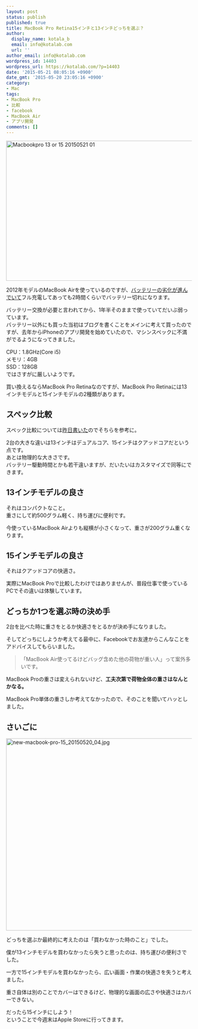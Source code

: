 ```yaml
---
layout: post
status: publish
published: true
title: MacBook Pro Retina15インチと13インチどっちを選ぶ？
author:
  display_name: kotala_b
  email: info@kotalab.com
  url: ''
author_email: info@kotalab.com
wordpress_id: 14403
wordpress_url: https://kotalab.com/?p=14403
date: '2015-05-21 08:05:16 +0900'
date_gmt: '2015-05-20 23:05:16 +0900'
category:
- Mac
tags:
- MacBook Pro
- 比較
- facebook
- MacBook Air
- アプリ開発
comments: []
---
```

<p><img src="https://kotalab.com/wp-content/uploads/2015/05/macbookpro-13-or-15_20150521_01.png" alt="Macbookpro 13 or 15 20150521 01" width="629" height ="379" class="aligncenter size-large" /></p>
<p>2012年モデルのMacBook Airを使っているのですが、<a href="https://kotalab.com/macbook-air-battery-change-2">バッテリーの劣化が進んでいて</a>フル充電してあっても2時間くらいでバッテリー切れになります。</p>
<p>バッテリー交換が必要と言われてから、1年半そのままで使っていてだいぶ弱っています。<br />
バッテリー以外にも買った当初はブログを書くことをメインに考えて買ったのですが、去年からiPhoneのアプリ開発を始めていたので、マシンスペックに不満がでるようになってきました。</p>
<p>CPU：1.8GHz(Core i5)<br />
メモリ：4GB<br />
SSD：128GB<br />
ではさすがに厳しいようです。</p>
<p>買い換えるならMacBook Pro Retinaなのですが、MacBook Pro Retinaには13インチモデルと15インチモデルの2種類があります。</p>
<!--more-->
<h2>スペック比較</h2>
<p>スペック比較については<a href="https://kotalab.com/new-macbook-pro">昨日書いた</a>のでそちらを参考に。</p>
<p>2台の大きな違いは13インチはデュアルコア、15インチはクアッドコアだという点です。<br />
あとは物理的な大きさです。<br />
バッテリー駆動時間とかも若干違いますが、だいたいはカスタマイズで同等にできます。</p>
<h2>13インチモデルの良さ</h2>
<p>それはコンパクトなこと。<br />
重さにして約500グラム軽く、持ち運びに便利です。</p>
<p>今使っているMacBook Airよりも縦横が小さくなって、重さが200グラム重くなります。</p>
<h2>15インチモデルの良さ</h2>
<p>それはクアッドコアの快適さ。</p>
<p>実際にMacBook Proで比較したわけではありませんが、普段仕事で使っているPCでその違いは体験しています。</p>
<h2>どっちか1つを選ぶ時の決め手</h2>
<p>2台を比べた時に重さをとるか快適さをとるかが決め手になりました。</p>
<p>そしてどっちにしようか考えてる最中に、Facebookでお友達からこんなことをアドバイスしてもらいました。</p>
<blockquote><p>「MacBook Air使ってるけどバッグ含めた他の荷物が重い人」って案外多いです。</p>
</blockquote>
<p>MacBook Proの重さは変えられないけど、<strong>工夫次第で荷物全体の重さはなんとかなる。</strong></p>
<p>MacBook Pro単体の重さしか考えてなかったので、そのことを聞いてハッとしました。</p>
<h2>さいごに</h2>
<p><img src="https://kotalab.com/wp-content/uploads/2015/05/new-macbook-pro-15_20150520_04-780x520.jpg" alt="new-macbook-pro-15_20150520_04.jpg" width="780" height="520" class="aligncenter size-large wp-image-14397" /></p>
<p>どっちを選ぶか最終的に考えたのは「買わなかった時のこと」でした。</p>
<p>僕が13インチモデルを買わなかったら失うと思ったのは、持ち運びの便利さでした。</p>
<p>一方で15インチモデルを買わなかったら、広い画面・作業の快適さを失うと考えました。</p>
<p>重さ自体は別のことでカバーはできるけど、物理的な画面の広さや快適さはカバーできない。</p>
<p>だったら15インチにしよう！<br />
ということで今週末はApple Storeに行ってきます。</p>
<p><script type="text/javascript" src="http://aos-creative.prf.hn/creative/camref:111l7s5/creativeref:11l3542/special:rotate"></script></p>
